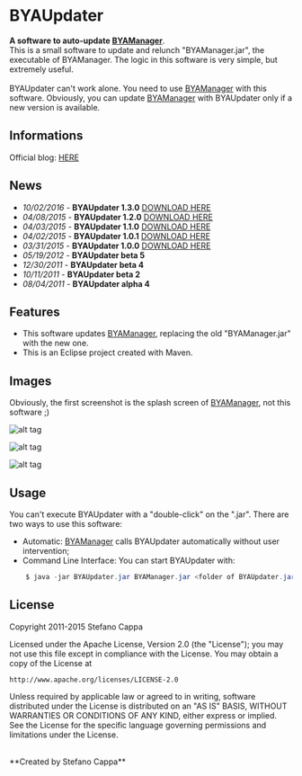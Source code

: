 # BYAUpdater

**A software to auto-update [BYAManager](https://github.com/Ks89/BYAManager)**. <br>
This is a small software to update and relunch "BYAManager.jar", the executable of BYAManager. The logic in this software is very simple, but extremely useful.
<br><br>
BYAUpdater can't work alone. You need to use [BYAManager](https://github.com/Ks89/BYAManager) with this software. Obviously, you can update [BYAManager](https://github.com/Ks89/BYAManager) with BYAUpdater only if a new version is available.


## Informations
Official blog: [HERE](http://ks89-jailbreak.blogspot.it/)

## News
- *10/02/2016* - **BYAUpdater 1.3.0** [DOWNLOAD HERE](https://github.com/Ks89/BYAUpdater/releases/tag/v1.3.0)
- *04/08/2015* - **BYAUpdater 1.2.0** [DOWNLOAD HERE](https://github.com/Ks89/BYAUpdater/releases/tag/v1.2.0)
- *04/03/2015* - **BYAUpdater 1.1.0** [DOWNLOAD HERE](https://github.com/Ks89/BYAUpdater/releases/tag/v.1.1.0)
- *04/02/2015* - **BYAUpdater 1.0.1** [DOWNLOAD HERE](https://github.com/Ks89/BYAUpdater/releases/tag/v.1.0.1)
- *03/31/2015* - **BYAUpdater 1.0.0** [DOWNLOAD HERE](https://github.com/Ks89/BYAUpdater/releases/tag/v.1.0.0)
- *05/19/2012* - **BYAUpdater beta 5**
- *12/30/2011* - **BYAUpdater beta 4**
- *10/11/2011* - **BYAUpdater beta 2**
- *08/04/2011* - **BYAUpdater alpha 4**

## Features
- This software updates [BYAManager](https://github.com/Ks89/BYAManager), replacing the old "BYAManager.jar" with the new one.
- This is an Eclipse project created with Maven.

## Images
Obviously, the first screenshot is the splash screen of [BYAManager](https://github.com/Ks89/BYAManager), not this software ;)
<br>

![alt tag](http://www.stefanocappa.it/publicfiles/Github_repositories_images/BYAUpdater/1-byamanager-updating.png)
<br>

![alt tag](http://www.stefanocappa.it/publicfiles/Github_repositories_images/BYAUpdater/2-byaupdater.png)
<br>

![alt tag](http://www.stefanocappa.it/publicfiles/Github_repositories_images/BYAUpdater/3-updated.png)


## Usage
You can't execute BYAUpdater with a "double-click" on the ".jar". 
There are two ways to use this software:
- Automatic: [BYAManager](https://github.com/Ks89/BYAManager) calls BYAUpdater automatically without user intervention;
- Command Line Interface: You can start BYAUpdater with: 
```java
    $ java -jar BYAUpdater.jar BYAManager.jar <folder of BYAUpdater.jar>
```



## License

Copyright 2011-2015 Stefano Cappa

Licensed under the Apache License, Version 2.0 (the "License");
you may not use this file except in compliance with the License.
You may obtain a copy of the License at

    http://www.apache.org/licenses/LICENSE-2.0

Unless required by applicable law or agreed to in writing, software
distributed under the License is distributed on an "AS IS" BASIS,
WITHOUT WARRANTIES OR CONDITIONS OF ANY KIND, either express or implied.
See the License for the specific language governing permissions and
limitations under the License.

<br/>
**Created by Stefano Cappa**
